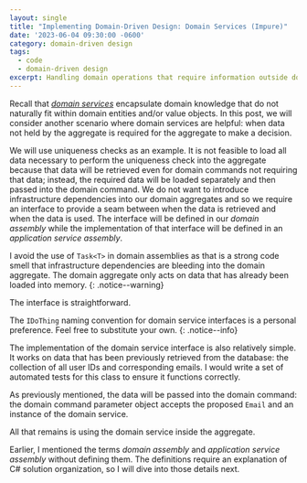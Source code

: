 ```yaml
---
layout: single
title: "Implementing Domain-Driven Design: Domain Services (Impure)"
date: '2023-06-04 09:30:00 -0600'
category: domain-driven design
tags:
  - code
  - domain-driven design
excerpt: Handling domain operations that require information outside domain scope
---
```


Recall that [*domain services*](https://enterprisecraftsmanship.com/posts/domain-vs-application-services/) encapsulate domain knowledge that do not naturally fit within domain entities and/or value objects.  In this post, we will consider another scenario where domain services are helpful: when data not held by the aggregate is required for the aggregate to make a decision.

We will use uniqueness checks as an example.  It is not feasible to load all data necessary to perform the uniqueness check into the aggregate because that data will be retrieved even for domain commands not requiring that data; instead, the required data will be loaded separately and then passed into the domain command.  We do not want to introduce infrastructure dependencies into our domain aggregates and so we require an interface to provide a seam between when the data is retrieved and when the data is used.  The interface will be defined in our *domain assembly* while the implementation of that interface will be defined in an *application service assembly*.

I avoid the use of `Task<T>` in domain assemblies as that is a strong code smell that infrastructure dependencies are bleeding into the domain aggregate.  The domain aggregate only acts on data that has already been loaded into memory.
{: .notice--warning}

The interface is straightforward.

<script src="https://gist.github.com/RyanMarcotte/2555b8adc995ef014b87b9332263fdd7.js"></script>

The `IDoThing` naming convention for domain service interfaces is a personal preference.  Feel free to substitute your own.
{: .notice--info}

The implementation of the domain service interface is also relatively simple.  It works on data that has been previously retrieved from the database: the collection of all user IDs and corresponding emails.  I would write a set of automated tests for this class to ensure it functions correctly.

<script src="https://gist.github.com/RyanMarcotte/64800ab5d60debd5de6384226eefedbe.js"></script>

As previously mentioned, the data will be passed into the domain command: the domain command parameter object accepts the proposed `Email` and an instance of the domain service.

<script src="https://gist.github.com/RyanMarcotte/af8e35c7978c679a59f0a6c39c530127.js"></script>

All that remains is using the domain service inside the aggregate.

<script src="https://gist.github.com/RyanMarcotte/38893b7a7785a7451cd73715fa803705.js"></script>

Earlier, I mentioned the terms *domain assembly* and *application service assembly* without defining them.  The definitions require an explanation of C# solution organization, so I will dive into those details next.
